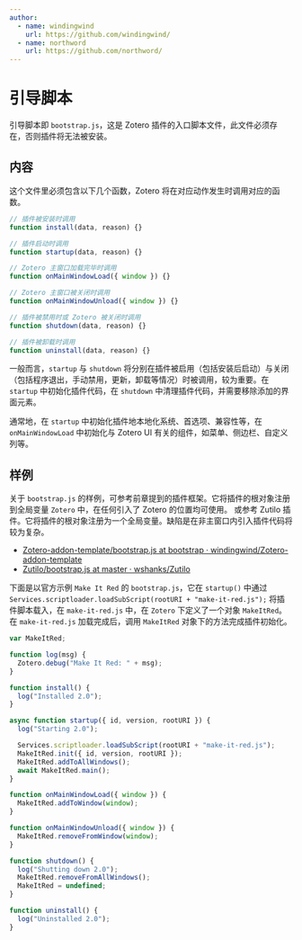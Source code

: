 ```yaml
---
author:
  - name: windingwind
    url: https://github.com/windingwind/
  - name: northword
    url: https://github.com/northword/
---
```


# 引导脚本

引导脚本即 `bootstrap.js`，这是 Zotero 插件的入口脚本文件，此文件必须存在，否则插件将无法被安装。

## 内容

这个文件里必须包含以下几个函数，Zotero 将在对应动作发生时调用对应的函数。

```js
// 插件被安装时调用
function install(data, reason) {}

// 插件启动时调用
function startup(data, reason) {}

// Zotero 主窗口加载完毕时调用
function onMainWindowLoad({ window }) {}

// Zotero 主窗口被关闭时调用
function onMainWindowUnload({ window }) {}

// 插件被禁用时或 Zotero 被关闭时调用
function shutdown(data, reason) {}

// 插件被卸载时调用
function uninstall(data, reason) {}
```

一般而言，`startup` 与 `shutdown` 将分别在插件被启用（包括安装后启动）与关闭（包括程序退出，手动禁用，更新，卸载等情况）时被调用，较为重要。在 `startup` 中初始化插件代码，在 `shutdown` 中清理插件代码，并需要移除添加的界面元素。

通常地，在 `startup` 中初始化插件地本地化系统、首选项、兼容性等，在 `onMainWindowLoad` 中初始化与 Zotero UI 有关的组件，如菜单、侧边栏、自定义列等。

## 样例

关于 `bootstrap.js` 的样例，可参考前章提到的插件框架。它将插件的根对象注册到全局变量 `Zotero` 中，在任何引入了 Zotero 的位置均可使用。 或参考 Zutilo 插件。它将插件的根对象注册为一个全局变量。缺陷是在非主窗口内引入插件代码将较为复杂。

- [Zotero-addon-template/bootstrap.js at bootstrap · windingwind/Zotero-addon-template](https://github.com/windingwind/zotero-addon-template/blob/main/addon/bootstrap.js)
- [Zutilo/bootstrap.js at master · wshanks/Zutilo](https://github.com/wshanks/Zutilo/blob/master/addon/bootstrap.js)

下面是以官方示例 `Make It Red` 的 `bootstrap.js`，它在 `startup()` 中通过 `Services.scriptloader.loadSubScript(rootURI + "make-it-red.js");` 将插件脚本载入，在 `make-it-red.js` 中，在 `Zotero` 下定义了一个对象 `MakeItRed`。在 `make-it-red.js` 加载完成后，调用 `MakeItRed` 对象下的方法完成插件初始化。

```js
var MakeItRed;

function log(msg) {
  Zotero.debug("Make It Red: " + msg);
}

function install() {
  log("Installed 2.0");
}

async function startup({ id, version, rootURI }) {
  log("Starting 2.0");

  Services.scriptloader.loadSubScript(rootURI + "make-it-red.js");
  MakeItRed.init({ id, version, rootURI });
  MakeItRed.addToAllWindows();
  await MakeItRed.main();
}

function onMainWindowLoad({ window }) {
  MakeItRed.addToWindow(window);
}

function onMainWindowUnload({ window }) {
  MakeItRed.removeFromWindow(window);
}

function shutdown() {
  log("Shutting down 2.0");
  MakeItRed.removeFromAllWindows();
  MakeItRed = undefined;
}

function uninstall() {
  log("Uninstalled 2.0");
}
```
